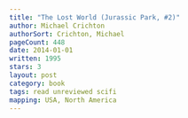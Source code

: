 ```yaml
---
title: "The Lost World (Jurassic Park, #2)"
author: Michael Crichton
authorSort: Crichton, Michael
pageCount: 448
date: 2014-01-01
written: 1995
stars: 3
layout: post
category: book
tags: read unreviewed scifi
mapping: USA, North America
---
```

